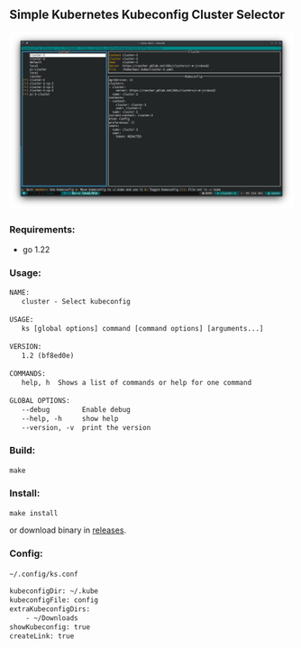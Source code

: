 ## Simple Kubernetes Kubeconfig Cluster Selector

![Screenshot](docs/ks.png)

### Requirements:

- go 1.22

### Usage:

```
NAME:
   cluster - Select kubeconfig

USAGE:
   ks [global options] command [command options] [arguments...]

VERSION:
   1.2 (bf8ed0e)

COMMANDS:
   help, h  Shows a list of commands or help for one command

GLOBAL OPTIONS:
   --debug        Enable debug
   --help, -h     show help
   --version, -v  print the version
```

### Build:

`make`

### Install:

`make install`

or download binary in [releases](https://github.com/bvankampen/kubeconfig-selector/releases).

### Config:

`~/.config/ks.conf`

```
kubeconfigDir: ~/.kube
kubeconfigFile: config
extraKubeconfigDirs:
    - ~/Downloads
showKubeconfig: true
createLink: true
```
